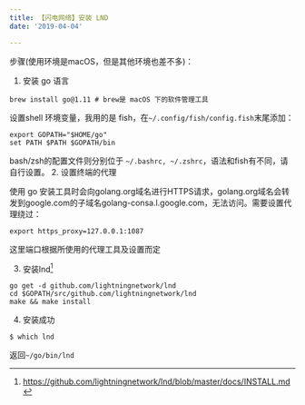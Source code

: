 ```yaml
---
title: 【闪电网络】安装 LND
date: '2019-04-04'

---
```





步骤(使用环境是macOS，但是其他环境也差不多)：
1. 安装 go 语言

```
brew install go@1.11 # brew是 macOS 下的软件管理工具
```

设置shell 环境变量，我用的是 fish，在`~/.config/fish/config.fish`末尾添加：
```
export GOPATH="$HOME/go"
set PATH $PATH $GOPATH/bin
```
bash/zsh的配置文件则分别位于 `~/.bashrc, ~/.zshrc`，语法和fish有不同，请自行设置。
2. 设置终端的代理 

使用 go 安装工具时会向golang.org域名进行HTTPS请求，golang.org域名会转发到google.com的子域名golang-consa.l.google.com，无法访问。需要设置代理绕过：
```
export https_proxy=127.0.0.1:1087
```
这里端口根据所使用的代理工具及设置而定

3. 安装lnd[^1]
```
go get -d github.com/lightningnetwork/lnd
cd $GOPATH/src/github.com/lightningnetwork/lnd
make && make install
```
4. 安装成功
```
$ which lnd
```
返回`~/go/bin/lnd`


[^1]: https://github.com/lightningnetwork/lnd/blob/master/docs/INSTALL.md
